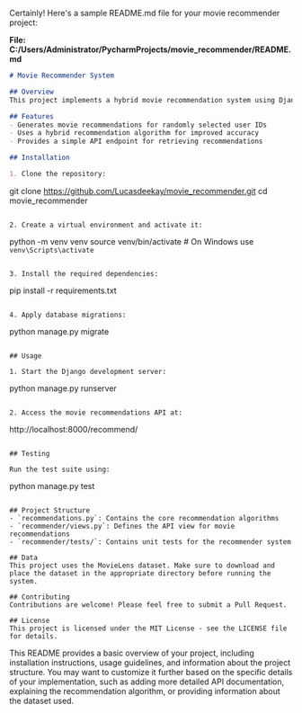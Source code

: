 Certainly! Here's a sample README.md file for your movie recommender project:

**File: C:/Users/Administrator/PycharmProjects/movie_recommender/README.md**

```markdown
# Movie Recommender System

## Overview
This project implements a hybrid movie recommendation system using Django. It provides personalized movie recommendations for users based on a combination of collaborative filtering and content-based filtering techniques.

## Features
- Generates movie recommendations for randomly selected user IDs
- Uses a hybrid recommendation algorithm for improved accuracy
- Provides a simple API endpoint for retrieving recommendations

## Installation

1. Clone the repository:
   ```
   git clone https://github.com/Lucasdeekay/movie_recommender.git
   cd movie_recommender
   ```

2. Create a virtual environment and activate it:
   ```
   python -m venv venv
   source venv/bin/activate  # On Windows use `venv\Scripts\activate`
   ```

3. Install the required dependencies:
   ```
   pip install -r requirements.txt
   ```

4. Apply database migrations:
   ```
   python manage.py migrate
   ```

## Usage

1. Start the Django development server:
   ```
   python manage.py runserver
   ```

2. Access the movie recommendations API at:
   ```
   http://localhost:8000/recommend/
   ```

## Testing

Run the test suite using:
```
python manage.py test
```

## Project Structure
- `recommendations.py`: Contains the core recommendation algorithms
- `recommender/views.py`: Defines the API view for movie recommendations
- `recommender/tests/`: Contains unit tests for the recommender system

## Data
This project uses the MovieLens dataset. Make sure to download and place the dataset in the appropriate directory before running the system.

## Contributing
Contributions are welcome! Please feel free to submit a Pull Request.

## License
This project is licensed under the MIT License - see the LICENSE file for details.
```

This README provides a basic overview of your project, including installation instructions, usage guidelines, and information about the project structure. You may want to customize it further based on the specific details of your implementation, such as adding more detailed API documentation, explaining the recommendation algorithm, or providing information about the dataset used.